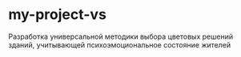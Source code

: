# my-project-vs
Разработка универсальной методики выбора цветовых решений зданий, учитывающей психоэмоциональное состояние жителей
